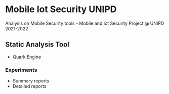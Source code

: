 # Mobile Iot Security UNIPD

Analysis on Mobile Security tools - Mobile and Iot Security Project @ UNIPD 2021-2022


## Static Analysis Tool 

- Quark Engine

### Experiments

- Summary reports
- Detailed reports